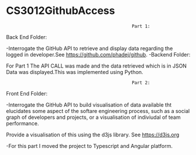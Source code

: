 # CS3012GithubAccess


                                                    Part 1:

Back End Folder:

-Interrogate the GitHub API to retrieve and display data regarding the logged in developer.See https://github.com/phadej/github.
-Backend Folder:

For Part 1 The API CALL was made and the data retrieved which is in JSON Data was displayed.This was implemented using Python.

                                                    Part 2:

Front End Folder:

-Interrogate the GitHub API to build visualisation of data available tht elucidates some aspect of the softare engineering process, 
such as a social graph of developers and projects, or a visualisation of indiviudal of team performance. 

Provide a visualisation of this using the d3js library. See https://d3js.org

-For this part I moved the project to Typescript and Angular platform.



